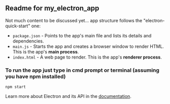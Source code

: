 ## Readme for my_electron_app

Not much content to be discussed yet... app structure follows the "electron-quick-start" one:

- `package.json` - Points to the app's main file and lists its details and dependencies.
- `main.js` - Starts the app and creates a browser window to render HTML. This is the app's **main process**.
- `index.html` - A web page to render. This is the app's **renderer process**.

### To run the app just type in cmd prompt or terminal (assuming you have npm installed)
`npm start`

Learn more about Electron and its API in the [documentation](http://electron.atom.io/docs/latest).
